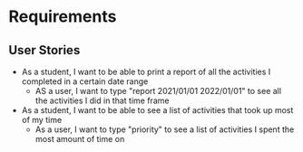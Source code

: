 # Requirements

## User Stories

* As a student, I want to be able to print a report of all the activities I completed in a certain date range
  * AS a user, I want to type "report 2021/01/01 2022/01/01" to see all the activities I did in that time frame
* As a student, I want to be able to see a list of activities that took up most of my time
  * As a user, I want to type "priority" to see a list of activities I spent the most amount of time on
